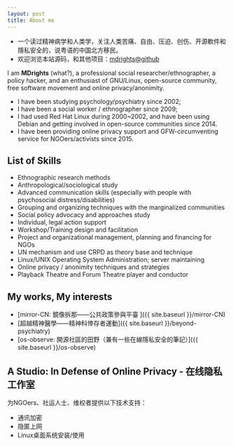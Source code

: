 ```yaml
---
layout: post
title: About me
---
```


- 一个读过精神病学和人类学，关注人类苦痛、自由、压迫、创伤、开源軟件和隱私安全的，说粤语的中国北方移民。
- 欢迎浏览本站源码，和其他项目：[mdrights@github](https://github.com/mdrights)


I am **MDrights** (what?), a professional social researcher/ethnographer, a policy hacker, and an enthusiast of GNU/Linux, open-source community, free software movement and online privacy/anonimity.   

- I have been studying psychology/psychiatry since 2002; 
- I have been a social worker / ethnographer since 2009;
- I had used Red Hat Linux during 2000~2002, and have been using Debian and getting involved in open-source communities since 2014.
- I have been providing online privacy support and GFW-circumventing service for NGOers/activists since 2015.

## List of Skills
- Ethnographic research methods
- Anthropological/sociological study
- Advanced communication skills (especially with people with psychosocial distress/disabilities)
- Grouping and organizing techniques with the marginalized communities
- Social policy advocacy and approaches study
- Individual, legal action support 
- Workshop/Training design and facilitation
- Project and organizational management, planning and financing for NGOs
- UN mechanism and use CRPD as theory base and technique
- Linux/UNIX Operating System Administration; server maintaining 
- Online privacy / anonimity techniques and strategies
- Playback Theatre and Forum Theatre player and conductor

## My works, My interests
- [mirror-CN: 鏡像拆那——公共政策參與平臺 ]({{ site.baseurl }}/mirror-CN)  
- [超越精神醫學——精神科倖存者運動]({{ site.baseurl }}/beyond-psychiatry)
- [os-observe: 開源社區的田野（兼有一些在線隱私安全的筆記）]({{ site.baseurl }}/os-observe)

## A Studio: In Defense of Online Privacy - 在线隐私工作室

为NGOers、社运人士、维权者提供以下技术支持：  
- 通讯加密
- 隐匿上网  
- Linux桌面系统安装/使用

